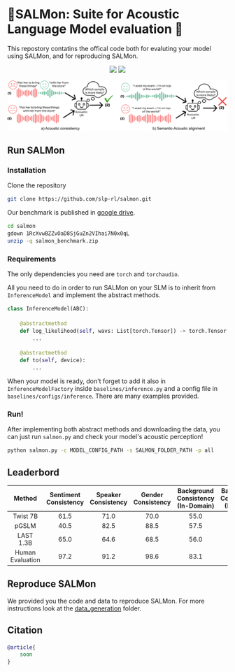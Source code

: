 # :sushi:SALMon: Suite for Acoustic Language Model evaluation :sushi:
This repostory contatins the offical code both for evaluting your model using SALMon, and for reproducing SALMon.

<p align="center">
<a href='https://arxiv.org'><img src='https://img.shields.io/badge/ArXiv-PDF-red'></a>
   <a href='https://pages.cs.huji.ac.il/adiyoss-lab/salmon/'><img src='https://img.shields.io/badge/Project-Page-Green'></a> 

</p>

![](imgs/salmon_web.png)

## Run SALMon
### Installation
Clone the repository
```bash
git clone https://github.com/slp-rl/salmon.git
```
Our benchmark is published in [google drive](https://drive.google.com/drive/folders/1RztYzG0PeekaRV_KEuCX6Y6qT96XtUft?usp=share_link).

```bash
cd salmon
gdown 1RcXvwBZZvOaD8SjGuZn2VIhai7N0x0qL
unzip -q salmon_benchmark.zip
```

### Requirements
The only dependencies you need are `torch` and `torchaudio`.

All you need to do in order to run SALMon on your SLM is to inherit from `InferenceModel` and implement the abstract methods.
```python
class InferenceModel(ABC):

    @abstractmethod
    def log_likelihood(self, wavs: List[torch.Tensor]) -> torch.Tensor:
        ...

    @abstractmethod
    def to(self, device):
        ...
```

When your model is ready, don't forget to add it also in `InferenceModelFactory` inside `baselines/inference.py` and a config file in `baselines/configs/inference`. There are many examples provided.

### Run!
After implementing both abstract methods and downloading the data, you can just run `salmon.py` and check your model's acoustic perception!

```bash
python salmon.py -c MODEL_CONFIG_PATH -s SALMON_FOLDER_PATH -p all
```

## Leaderbord

|      Method      | Sentiment Consistency | Speaker Consistency | Gender Consistency | Background Consistency (In-Domain) | Background Consistency (Random) | Room Consistency | Sentiment Alignment | Background Alignment |
|:----------------:|:---------------------:|:-------------------:|:------------------:|:----------------------------------:|:-------------------------------:|:----------------:|:-------------------:|:--------------------:|
|     Twist 7B     |         61.5          |        71.0         |        70.0        |                55.0                |              60.5               |       62.0       |        51.5         |         54.0         | 
|      pGSLM       |         40.5          |        82.5         |        88.5        |                57.5                |              66.0               |       53.5       |        55.5         |         53.0         | 
|    LAST 1.3B     | 65.0 |        64.6         |        68.5        |                56.0                |              61.0               |       62.5       |        53.5         |         52.5         | 
| Human Evaluation | 97.2 |        91.2         |        98.6        |                83.1                |              88.7               |       94.4       |        93.3         |         95.7         | 

## Reproduce SALMon
We provided you the code and data to reproduce SALMon. 
For more instructions look at the [data_generation](data_generation) folder.


## Citation

```bibtex
@article{
    soon
}
```
